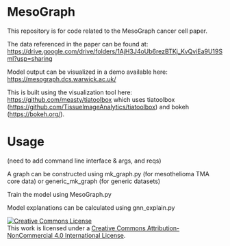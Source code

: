 # MesoGraph

This repository is for code related to the MesoGraph cancer cell paper.

The data referenced in the paper can be found at: https://drive.google.com/drive/folders/1AjH3J4oUb6rezBTKj_KvQviEa9U19Sml?usp=sharing 

Model output can be visualized in a demo available here:
https://mesograph.dcs.warwick.ac.uk/

This is built using the visualization tool here:
https://github.com/measty/tiatoolbox which uses tiatoolbox (https://github.com/TissueImageAnalytics/tiatoolbox) and bokeh (https://bokeh.org/).


# Usage

(need to add command line interface & args, and reqs)

A graph can be constructed using mk_graph.py (for mesothelioma TMA core data) or generic_mk_graph (for generic datasets)

Train the model using MesoGraph.py

Model explanations can be calculated using gnn_explain.py



<a rel="license" href="http://creativecommons.org/licenses/by-nc/4.0/"><img alt="Creative Commons License" style="border-width:0" src="https://i.creativecommons.org/l/by-nc/4.0/88x31.png" /></a><br />This work is licensed under a <a rel="license" href="http://creativecommons.org/licenses/by-nc/4.0/">Creative Commons Attribution-NonCommercial 4.0 International License</a>.

